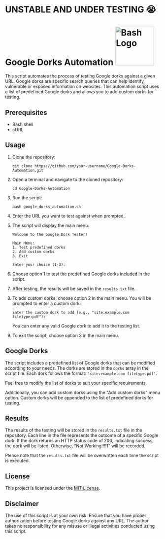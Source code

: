 # UNSTABLE AND UNDER TESTING 😭 

# Google Dorks Automation <img src="https://upload.wikimedia.org/wikipedia/commons/thumb/8/82/Gnu-bash-logo.svg/2560px-Gnu-bash-logo.svg.png" alt="Bash Logo" width="125">

This script automates the process of testing Google dorks against a given URL. Google dorks are specific search queries that can help identify vulnerable or exposed information on websites. This automation script uses a list of predefined Google dorks and allows you to add custom dorks for testing.

## Prerequisites

- Bash shell
- cURL

## Usage

1. Clone the repository:

   ```shell
   git clone https://github.com/your-username/Google-Dorks-Automation.git
   ```

2. Open a terminal and navigate to the cloned repository:

   ```shell
   cd Google-Dorks-Automation
   ```

3. Run the script:

   ```shell
   bash google_dorks_automation.sh
   ```

4. Enter the URL you want to test against when prompted.

5. The script will display the main menu:

   ```
   Welcome to the Google Dork Tester!

   Main Menu:
   1. Test predefined dorks
   2. Add custom dorks
   3. Exit

   Enter your choice (1-3):
   ```

6. Choose option 1 to test the predefined Google dorks included in the script.

7. After testing, the results will be saved in the `results.txt` file.

8. To add custom dorks, choose option 2 in the main menu. You will be prompted to enter a custom dork:

   ```
   Enter the custom dork to add (e.g., "site:example.com filetype:pdf"): 
   ```

   You can enter any valid Google dork to add it to the testing list.

9. To exit the script, choose option 3 in the main menu.

## Google Dorks

The script includes a predefined list of Google dorks that can be modified according to your needs. The dorks are stored in the `dorks` array in the script file. Each dork follows the format: `"site:example.com filetype:pdf"`.

Feel free to modify the list of dorks to suit your specific requirements.

Additionally, you can add custom dorks using the "Add custom dorks" menu option. Custom dorks will be appended to the list of predefined dorks for testing.

## Results

The results of the testing will be stored in the `results.txt` file in the repository. Each line in the file represents the outcome of a specific Google dork. If the dork returns an HTTP status code of 200, indicating success, the dork will be listed. Otherwise, "Not Working!!!!1" will be recorded.

Please note that the `results.txt` file will be overwritten each time the script is executed.

## License

This project is licensed under the [MIT License](LICENSE).

## Disclaimer

The use of this script is at your own risk. Ensure that you have proper authorization before testing Google dorks against any URL. The author takes no responsibility for any misuse or illegal activities conducted using this script.
